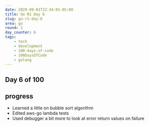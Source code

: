 ```yaml
---
date: 2020-09-01T22:34:01-05:00
title: Go R1 Day 6
slug: go-r1-day-6
area: go
round: 1
day_counter: 6
tags:
    - tech
    - development
    - 100-days-of-code
    - 100DaysOfCode
    - golang
---
```


## Day 6 of 100

## progress

- Learned a little on bubble sort algorithm
- Edited aws-go lambda tests
- Used debugger a bit more to look at error return values on failure
